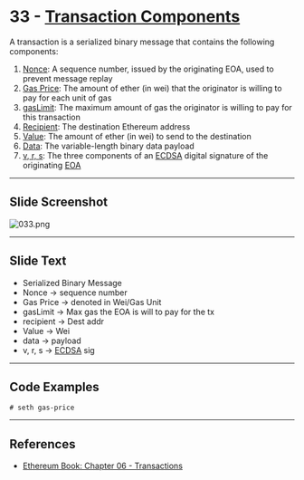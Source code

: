 # 33 - [Transaction Components](Transaction%20Components.md)

A transaction is a serialized binary message that contains the following components:
1.  [Nonce](Nonce.md): A sequence number, issued by the originating EOA, used to prevent message replay
2.  [Gas Price](Gas%20Price.md): The amount of ether (in wei) that the originator is willing to pay for each unit of gas
3.  [gasLimit](gasLimit.md): The maximum amount of gas the originator is willing to pay for this transaction
4.  [Recipient](Recipient.md): The destination Ethereum address
5.  [Value](Value.md): The amount of ether (in wei) to send to the destination
6.  [Data](Data.md): The variable-length binary data payload
7.  [v, r, s](v,%20r,%20s.md): The three components of an [ECDSA](ECDSA.md) digital signature of the originating [EOA](EOA.md)

___
## Slide Screenshot
![033.png](../images/ethereum101/033.png)
___
## Slide Text
- Serialized Binary Message
- Nonce -> sequence number
- Gas Price -> denoted in Wei/Gas Unit
- gasLimit -> Max gas the EOA is will to pay for the tx
- recipient -> Dest addr
- Value -> Wei
- data -> payload
- v, r, s -> [ECDSA](ECDSA.md) sig 
___
## Code Examples
`# seth gas-price`

___
## References
- [Ethereum Book: Chapter 06 - Transactions](https://github.com/ethereumbook/ethereumbook/blob/develop/06transactions.asciidoc)
